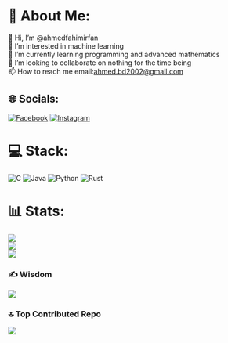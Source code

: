 # 💫 About Me:
👋 Hi, I’m @ahmedfahimirfan<br>👀 I’m interested in machine learning<br>🌱 I’m currently learning programming and advanced mathematics<br>💞️ I’m looking to collaborate on nothing for the time being<br>📫 How to reach me email:ahmed.bd2002@gmail.com


## 🌐 Socials:
[![Facebook](https://img.shields.io/badge/Facebook-%231877F2.svg?logo=Facebook&logoColor=white)](https://facebook.com/irfiiiiii) [![Instagram](https://img.shields.io/badge/Instagram-%23E4405F.svg?logo=Instagram&logoColor=white)](https://instagram.com/_irfiii) 

# 💻 Stack:
![C](https://img.shields.io/badge/c-%2300599C.svg?style=for-the-badge&logo=c&logoColor=white) ![Java](https://img.shields.io/badge/java-%23ED8B00.svg?style=for-the-badge&logo=openjdk&logoColor=white) ![Python](https://img.shields.io/badge/python-3670A0?style=for-the-badge&logo=python&logoColor=ffdd54) ![Rust](https://img.shields.io/badge/rust-%23000000.svg?style=for-the-badge&logo=rust&logoColor=white)
# 📊 Stats:
![](https://github-readme-stats.vercel.app/api?username=ahmedfahimirfan&theme=radical&hide_border=false&include_all_commits=false&count_private=false)<br/>
![](https://github-readme-streak-stats.herokuapp.com/?user=ahmedfahimirfan&theme=radical&hide_border=false)<br/>
![](https://github-readme-stats.vercel.app/api/top-langs/?username=ahmedfahimirfan&theme=radical&hide_border=false&include_all_commits=false&count_private=false&layout=compact)

### ✍️ Wisdom
![](https://quotes-github-readme.vercel.app/api?type=horizontal&theme=radical)

### 🔝 Top Contributed Repo
![](https://github-contributor-stats.vercel.app/api?username=ahmedfahimirfan&limit=5&theme=radical&combine_all_yearly_contributions=true)

<!-- Proudly created with GPRM ( https://gprm.itsvg.in ) -->
